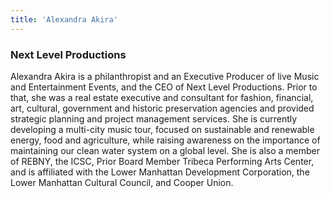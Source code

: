 ```yaml
---
title: 'Alexandra Akira'
---
```


<h3 class="page-subtitle">Next Level Productions</h3>
Alexandra Akira is a philanthropist and an Executive Producer of live Music and Entertainment Events, and the CEO of Next Level Productions. Prior to that, she was a real estate executive and consultant for fashion, financial, art, cultural, government and historic preservation agencies and provided strategic planning and project management services. She is currently developing a multi-city music tour, focused on sustainable and renewable energy, food and agriculture, while raising awareness on the importance of maintaining our clean water system on a global level. She is also a member of REBNY, the ICSC, Prior Board Member Tribeca Performing Arts Center, and is affiliated with the Lower Manhattan Development Corporation, the Lower Manhattan Cultural Council, and Cooper Union.